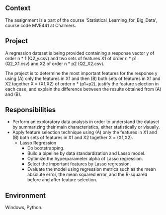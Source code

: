 ## Context
The assignment is a part of the course 'Statistical_Learning_for_Big_Data', course code MVE441 at Chalmers.

## Project
A regression dataset is being provided containing a response vector y of order n * 1 (Q2_y.csv) and two sets of features X1 of order n * p1  (Q2_X1.csv) and X2 of order n * p2 (Q2_X2.csv).

The project is to determine the most important features for the response y using (A) only the features in X1 and then (B) both sets of features in X1 and X2 together X = (X1,X2) of order n * (p1+p2), justify the feature selection in each case, and explain the difference between the results obtained from (A) and (B).

## Responsibilities
- Perform an exploratory data analysis in order to understand the dataset by summarizing their main characteristics, either statistically or visually.
- Apply feature selection technique using (A) only the features in X1 and (B) both sets of features in X1 and X2 together X = (X1,X2).
  * Lasso Regression
    - Do bootstrapping.
    - Build a pipeline by data standardization and Lasso model.
    - Optimize the hyperparameter alpha of Lasso regression.
    - Select the important features by Lasso regression.
    - Evaluate the model using regression metrics such as the mean absolute error, the mean squared error, and the R-squared before and after feature selection.

## Environment
Windows, Python.
